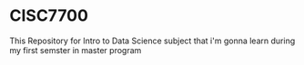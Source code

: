# CISC7700
This Repository  for Intro to Data Science subject that i'm gonna learn during my first semster in master program

